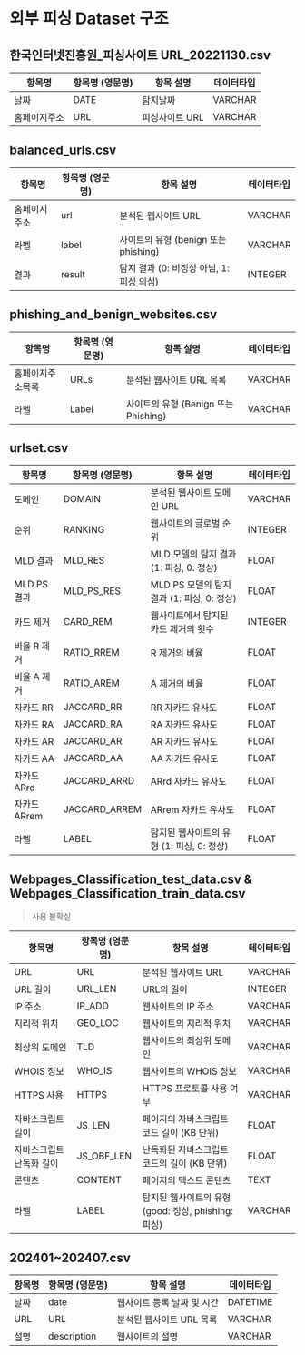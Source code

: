 # 외부 피싱 Dataset 구조

## 한국인터넷진흥원_피싱사이트 URL_20221130.csv
| 항목명        | 항목명 (영문명) | 항목 설명    | 데이터타입        |
|---------------|----------------|-------------|--------------|
| 날짜          | DATE           | 탐지날짜    | VARCHAR |
| 홈페이지주소  | URL            | 피싱사이트 URL | VARCHAR |

## balanced_urls.csv
| 항목명          | 항목명 (영문명) | 항목 설명           | 데이터타입 |
|-----------------|-----------|---------------------|------------|
| 홈페이지주소    | url       | 분석된 웹사이트 URL   | VARCHAR    |
| 라벨           | label     | 사이트의 유형 (benign 또는 phishing) | VARCHAR    |
| 결과           | result    | 탐지 결과 (0: 비정상 아님, 1: 피싱 의심) | INTEGER    |

## phishing_and_benign_websites.csv
| 항목명      | 항목명 (영문명) | 항목 설명                        | 데이터타입 |
|----------|-----------|------------------------------|------------|
| 홈페이지주소목록 | URLs       | 분석된 웹사이트 URL 목록              | VARCHAR    |
| 라벨           | Label     | 사이트의 유형 (Benign 또는 Phishing) | VARCHAR    |

## urlset.csv
| 항목명           | 항목명 (영문명) | 항목 설명                                                   | 데이터타입 |
|------------------|-----------------|-------------------------------------------------------------|------------|
| 도메인            | DOMAIN          | 분석된 웹사이트 도메인 URL                                   | VARCHAR    |
| 순위              | RANKING         | 웹사이트의 글로벌 순위                                       | INTEGER    |
| MLD 결과          | MLD_RES         | MLD 모델의 탐지 결과 (1: 피싱, 0: 정상)                      | FLOAT      |
| MLD PS 결과       | MLD_PS_RES      | MLD PS 모델의 탐지 결과 (1: 피싱, 0: 정상)                   | FLOAT      |
| 카드 제거         | CARD_REM        | 웹사이트에서 탐지된 카드 제거의 횟수                         | INTEGER    |
| 비율 R 제거       | RATIO_RREM      | R 제거의 비율                                                | FLOAT      |
| 비율 A 제거       | RATIO_AREM      | A 제거의 비율                                                | FLOAT      |
| 자카드 RR        | JACCARD_RR      | RR 자카드 유사도                                             | FLOAT      |
| 자카드 RA        | JACCARD_RA      | RA 자카드 유사도                                             | FLOAT      |
| 자카드 AR        | JACCARD_AR      | AR 자카드 유사도                                             | FLOAT      |
| 자카드 AA        | JACCARD_AA      | AA 자카드 유사도                                             | FLOAT      |
| 자카드 ARrd      | JACCARD_ARRD    | ARrd 자카드 유사도                                           | FLOAT      |
| 자카드 ARrem     | JACCARD_ARREM   | ARrem 자카드 유사도                                          | FLOAT      |
| 라벨             | LABEL           | 탐지된 웹사이트의 유형 (1: 피싱, 0: 정상)                    | FLOAT      |

## Webpages_Classification_test_data.csv & Webpages_Classification_train_data.csv
> 사용 불확실

| 항목명          | 항목명 (영문명) | 항목 설명                                                       | 데이터타입 |
|-----------------|-----------------|-----------------------------------------------------------------|------------|
| URL             | URL             | 분석된 웹사이트 URL                                               | VARCHAR    |
| URL 길이        | URL_LEN         | URL의 길이                                                        | INTEGER    |
| IP 주소         | IP_ADD          | 웹사이트의 IP 주소                                                 | VARCHAR    |
| 지리적 위치     | GEO_LOC         | 웹사이트의 지리적 위치                                              | VARCHAR    |
| 최상위 도메인    | TLD             | 웹사이트의 최상위 도메인                                            | VARCHAR    |
| WHOIS 정보      | WHO_IS          | 웹사이트의 WHOIS 정보                                               | VARCHAR    |
| HTTPS 사용      | HTTPS           | HTTPS 프로토콜 사용 여부                                            | VARCHAR    |
| 자바스크립트 길이 | JS_LEN          | 페이지의 자바스크립트 코드 길이 (KB 단위)                           | FLOAT      |
| 자바스크립트 난독화 길이 | JS_OBF_LEN     | 난독화된 자바스크립트 코드의 길이 (KB 단위)                        | FLOAT      |
| 콘텐츠          | CONTENT         | 페이지의 텍스트 콘텐츠                                              | TEXT       |
| 라벨            | LABEL           | 탐지된 웹사이트의 유형 (good: 정상, phishing: 피싱)                  | VARCHAR    |

## 202401~202407.csv
| 항목명   | 항목명 (영문명) | 항목 설명               | 데이터타입 |
|----------|-----------------|-------------------------|------------|
| 날짜     | date            | 웹사이트 등록 날짜 및 시간  | DATETIME   |
| URL      | URL             | 분석된 웹사이트 URL 목록   | VARCHAR    |
| 설명     | description      | 웹사이트의 설명           | VARCHAR    |

